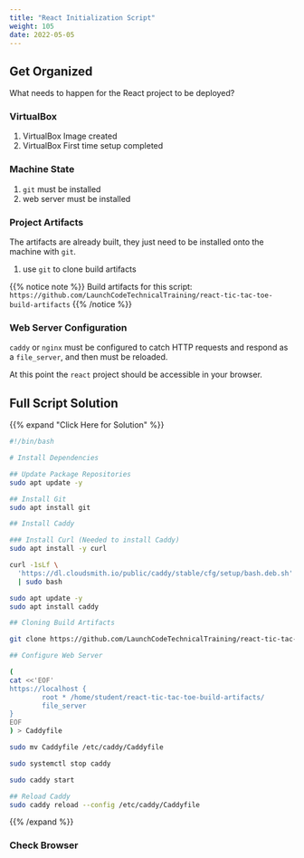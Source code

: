 ```yaml
---
title: "React Initialization Script"
weight: 105
date: 2022-05-05
---
```


## Get Organized

What needs to happen for the React project to be deployed?

### VirtualBox

1. VirtualBox Image created
1. VirtualBox First time setup completed

### Machine State

1. `git` must be installed
1. web server must be installed

### Project Artifacts

The artifacts are already built, they just need to be installed onto the machine with `git`.

1. use `git` to clone build artifacts

{{% notice note %}}
Build artifacts for this script: `https://github.com/LaunchCodeTechnicalTraining/react-tic-tac-toe-build-artifacts`
{{% /notice %}}

### Web Server Configuration

`caddy` or `nginx` must be configured to catch HTTP requests and respond as a `file_server`, and then must be reloaded.

At this point the `react` project should be accessible in your browser.

## Full Script Solution
{{% expand "Click Here for Solution" %}}
```bash
#!/bin/bash

# Install Dependencies

## Update Package Repositories
sudo apt update -y

## Install Git
sudo apt install git

## Install Caddy

### Install Curl (Needed to install Caddy)
sudo apt install -y curl

curl -1sLf \
  'https://dl.cloudsmith.io/public/caddy/stable/cfg/setup/bash.deb.sh' \
  | sudo bash

sudo apt update -y
sudo apt install caddy

## Cloning Build Artifacts

git clone https://github.com/LaunchCodeTechnicalTraining/react-tic-tac-toe-build-artifacts

## Configure Web Server

(
cat <<'EOF'
https://localhost {
        root * /home/student/react-tic-tac-toe-build-artifacts/
        file_server
}
EOF
) > Caddyfile

sudo mv Caddyfile /etc/caddy/Caddyfile

sudo systemctl stop caddy

sudo caddy start

## Reload Caddy
sudo caddy reload --config /etc/caddy/Caddyfile
```
{{% /expand %}}

### Check Browser